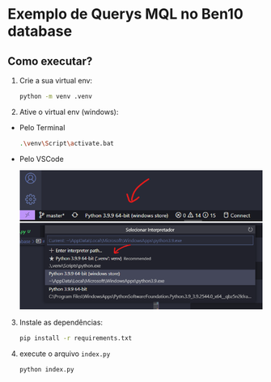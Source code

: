 # Exemplo de Querys MQL no Ben10 database

## Como executar?
1. Crie a sua virtual env:
    ```sh
    python -m venv .venv
    ```

2. Ative o virtual env (windows):

* Pelo Terminal
    ```sh
    .\venv\Script\activate.bat
    ```
* Pelo VSCode

    <img src="assets/img1.png">
    <br>
    <img src="assets/img2.png">

3. Instale as dependências:
    ```sh
    pip install -r requirements.txt
    ```
4. execute o arquivo `index.py`
    ```sh
    python index.py
    ```